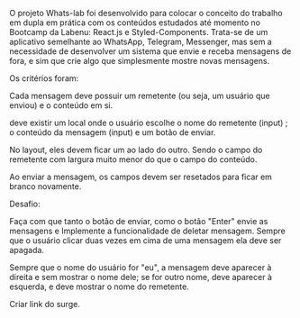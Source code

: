 
O projeto Whats-lab foi desenvolvido para colocar o conceito do trabalho em dupla em prática com os conteúdos estudados até momento no Bootcamp da Labenu: React.js e Styled-Components. Trata-se de um aplicativo semelhante ao WhatsApp, Telegram, Messenger, 
mas sem a necessidade de desenvolver um sistema que envie e receba mensagens de fora, e sim que crie algo que simplesmente mostre novas mensagens.

Os critérios foram:

Cada mensagem deve possuir um remetente (ou seja, um usuário que enviou) e o conteúdo em si.

deve existir um local onde o usuário escolhe o nome do remetente (input) ; o conteúdo da mensagem (input) e um botão de enviar.

No layout, eles devem ficar um ao lado do outro. Sendo o campo do remetente com largura muito menor do que o campo do conteúdo.

Ao enviar a mensagem, os campos devem ser resetados para ficar em branco novamente.

Desafio:

Faça com que tanto o botão de enviar, como o botão "Enter" envie as mensagens e Implemente a funcionalidade de deletar mensagem. Sempre que o usuário clicar duas vezes em cima de uma mensagem ela deve ser apagada.

Sempre que o nome do usuário for "eu", a mensagem deve aparecer à direita e sem mostrar o nome dele; se for outro nome, deve aparecer à esquerda, e deve mostrar o nome do remetente.

Criar link do surge.

